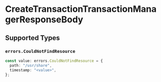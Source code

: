 # CreateTransactionTransactionManagerResponseBody


## Supported Types

### `errors.CouldNotFindResource`

```typescript
const value: errors.CouldNotFindResource = {
  path: "/usr/share",
  timestamp: "<value>",
};
```

